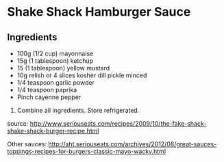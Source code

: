 # Shake Shack Hamburger Sauce

## Ingredients
- 100g (1/2 cup) mayonnaise
- 15g (1 tablespoon) ketchup
- 15 (1 tablespoon) yellow mustard
- 10g relish or 4 slices kosher dill pickle minced
- 1/4 teaspoon garlic powder
- 1/4 teaspoon paprika
- Pinch cayenne pepper

1. Combine all ingredients. Store refrigerated.


source: http://www.seriouseats.com/recipes/2009/10/the-fake-shack-shake-shack-burger-recipe.html


Other sauces: http://aht.seriouseats.com/archives/2012/08/great-sauces-toppings-recipes-for-burgers-classic-mayo-wacky.html
